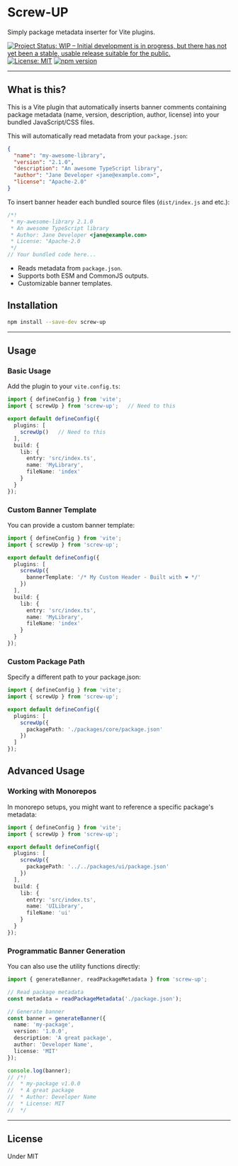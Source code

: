 # Screw-UP

Simply package metadata inserter for Vite plugins.

[![Project Status: WIP – Initial development is in progress, but there has not yet been a stable, usable release suitable for the public.](https://www.repostatus.org/badges/latest/wip.svg)](https://www.repostatus.org/#wip)
[![License: MIT](https://img.shields.io/badge/License-MIT-yellow.svg)](https://opensource.org/licenses/MIT)
[![npm version](https://img.shields.io/npm/v/screw-up.svg)](https://www.npmjs.com/package/screw-up)

----

## What is this?

This is a Vite plugin that automatically inserts banner comments containing package metadata (name, version, description, author, license) into your bundled JavaScript/CSS files.

This will automatically read metadata from your `package.json`:

```json
{
  "name": "my-awesome-library",
  "version": "2.1.0",
  "description": "An awesome TypeScript library",
  "author": "Jane Developer <jane@example.com>",
  "license": "Apache-2.0"
}
```

To insert banner header each bundled source files (`dist/index.js` and etc.):

```javascript
/*!
 * my-awesome-library 2.1.0
 * An awesome TypeScript library
 * Author: Jane Developer <jane@example.com>
 * License: "Apache-2.0
 */
// Your bundled code here...
```

* Reads metadata from `package.json`.
* Supports both ESM and CommonJS outputs.
* Customizable banner templates.

## Installation

```bash
npm install --save-dev screw-up
```

----

## Usage

### Basic Usage

Add the plugin to your `vite.config.ts`:

```typescript
import { defineConfig } from 'vite';
import { screwUp } from 'screw-up';   // Need to this

export default defineConfig({
  plugins: [
    screwUp()   // Need to this
  ],
  build: {
    lib: {
      entry: 'src/index.ts',
      name: 'MyLibrary',
      fileName: 'index'
    }
  }
});
```

### Custom Banner Template

You can provide a custom banner template:

```typescript
import { defineConfig } from 'vite';
import { screwUp } from 'screw-up';

export default defineConfig({
  plugins: [
    screwUp({
      bannerTemplate: '/* My Custom Header - Built with ❤️ */'
    })
  ],
  build: {
    lib: {
      entry: 'src/index.ts',
      name: 'MyLibrary',
      fileName: 'index'
    }
  }
});
```

### Custom Package Path

Specify a different path to your package.json:

```typescript
import { defineConfig } from 'vite';
import { screwUp } from 'screw-up';

export default defineConfig({
  plugins: [
    screwUp({
      packagePath: './packages/core/package.json'
    })
  ]
});
```

## Advanced Usage

### Working with Monorepos

In monorepo setups, you might want to reference a specific package's metadata:

```typescript
import { defineConfig } from 'vite';
import { screwUp } from 'screw-up';

export default defineConfig({
  plugins: [
    screwUp({
      packagePath: '../../packages/ui/package.json'
    })
  ],
  build: {
    lib: {
      entry: 'src/index.ts',
      name: 'UILibrary',
      fileName: 'ui'
    }
  }
});
```

### Programmatic Banner Generation

You can also use the utility functions directly:

```typescript
import { generateBanner, readPackageMetadata } from 'screw-up';

// Read package metadata
const metadata = readPackageMetadata('./package.json');

// Generate banner
const banner = generateBanner({
  name: 'my-package',
  version: '1.0.0',
  description: 'A great package',
  author: 'Developer Name',
  license: 'MIT'
});

console.log(banner);
// /*!
//  * my-package v1.0.0
//  * A great package
//  * Author: Developer Name
//  * License: MIT
//  */
```

----

## License

Under MIT
